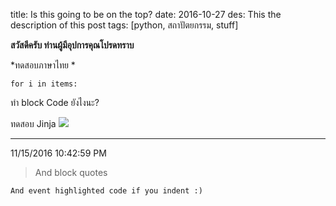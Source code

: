 title: Is this going to be on the top?
date: 2016-10-27
des: This the description of this post
tags: [python, สถาปัตยกรรม, stuff]

**สวัสดีครับ ท่านผู้มีอุปการคุณโปรดทราบ**

*ทดสอบภาษาไทย * 

`for i in items:`

ทำ block Code ยังไงนะ?

ทดสอบ Jinja <img src="{{ url_for('static', filename = 'images/maipatanalogo.jpg')}}">

----------
11/15/2016 10:42:59 PM 



> And block quotes

    And event highlighted code if you indent :)